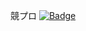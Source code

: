  競プロ
 [![Badge](https://cp-logo.vercel.app/atcoder/kumakumaaaaa)](https://atcoder.jp/users/kumakumaaaaa)　
 
